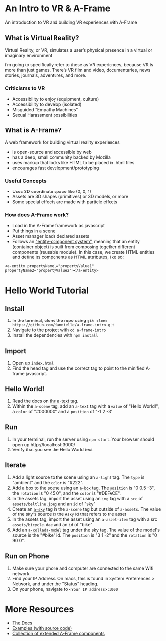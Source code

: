 # An Intro to VR & A-Frame
An introduction to VR and building VR experiences with A-Frame

## What is Virtual Reality?
Virtual Reality, or VR, simulates a user’s physical presence in a virtual or imaginary environment

I’m going to specifically refer to these as VR experiences, because VR is more than just games. There’s VR film and video, documentaries, news stories, journals, adventures, and more.

### Criticisms to VR
- Accessibility to enjoy (equipment, culture)
- Accessibility to develop (isolated)
- Misguided “Empathy Machines”
- Sexual Harassment possibilities

## What is A-Frame?
A web framework for building virtual reality experiences
- is open-source and accessible by web
- has a deep, small community backed by Mozilla
- uses markup that looks like HTML to be placed in .html files
- encourages fast development/prototyping

### Useful Concepts
- Uses 3D coordinate space like (0, 0, 1)
- Assets are 3D shapes (primitives) or 3D models, or more
- Some special effects are made with particle effects

### How does A-Frame work?
- Load in the A-Frame framework as javascript
- Put things in a scene
- Asset manager loads declared assets
- Follows an ["entity-component system"](https://aframe.io/docs/0.5.0/introduction/entity-component-system.html), meaning that an entity (container object) is built from composing together different components (reusable module). In this case, we create HTML entities and define its components as HTML attributes, like so:

```
<a-entity propertyName1="propertyValue1" propertyName2="propertyValue2"></a-entity>
```

# Hello World Tutorial

## Install
1. In the terminal, clone the repo using `git clone https://github.com/dannielle/a-frame-intro.git`
2. Navigate to the project with `cd a-frame-intro`
3. Install the dependencies with `npm install`

## Import
1. Open up `index.html`
2. Find the head tag and use the correct tag to point to the minified A-frame javascript.

## Hello World!
1. Read the docs on [the a-text tag](https://aframe.io/docs/0.5.0/primitives/a-text.html).
2. Within the `a-scene` tag, add an `a-text` tag with a `value` of "Hello World!", a `color` of "#000000" and a `position` of "-1 2 -3"

## Run
1. In your terminal, run the server using `npm start`. Your browser should open up http://localhost:3000/
2. Verify that you see the Hello World text

## Iterate
1. Add a light source to the scene using an `a-light` tag. The `type` is "ambient" and the `color` is "#222".
1. Add a box to the scene using an [`a-box`](https://aframe.io/docs/0.5.0/primitives/a-box.html) tag. The `position` is "0 0.5 -3", the `rotation` is "0 45 0", and the `color` is "#DEFACE".
2. In the assets tag, import the asset using an `img` tag with a `src` of `assets/beltline.jpeg` and an `id` of "sky"
3. Create an [`a-sky`](https://aframe.io/docs/0.5.0/primitives/a-sky.html) tag in the `a-scene` tag but outside of `a-assets`. The value of the sky's source is the `#sky` id that refers to the asset
4. In the assets tag, import the asset using an `a-asset-item` tag with a src `assets/bicycle.dae` and an `id` of "bike"
5. Add an [`a-collada-model`](https://aframe.io/docs/0.5.0/primitives/a-collada-model.html) tag under the sky tag. The value of the model's source is the "#bike" id. The `position` is "3 1 -2" and the `rotation` is "0 90 0".

## Run on Phone
1. Make sure your phone and computer are connected to the same Wifi network.
2. Find your IP Address. On macs, this is found in System Preferences > Network, and under the "Status" heading.
3. On your phone, navigate to `<Your IP address>:3000`

# More Resources
- [The Docs](https://aframe.io/docs/0.5.0/introduction/)
- [Examples (with source code)](https://aframe.io/examples/)
- [Collection of extended A-Frame components](https://github.com/aframevr/awesome-aframe)
